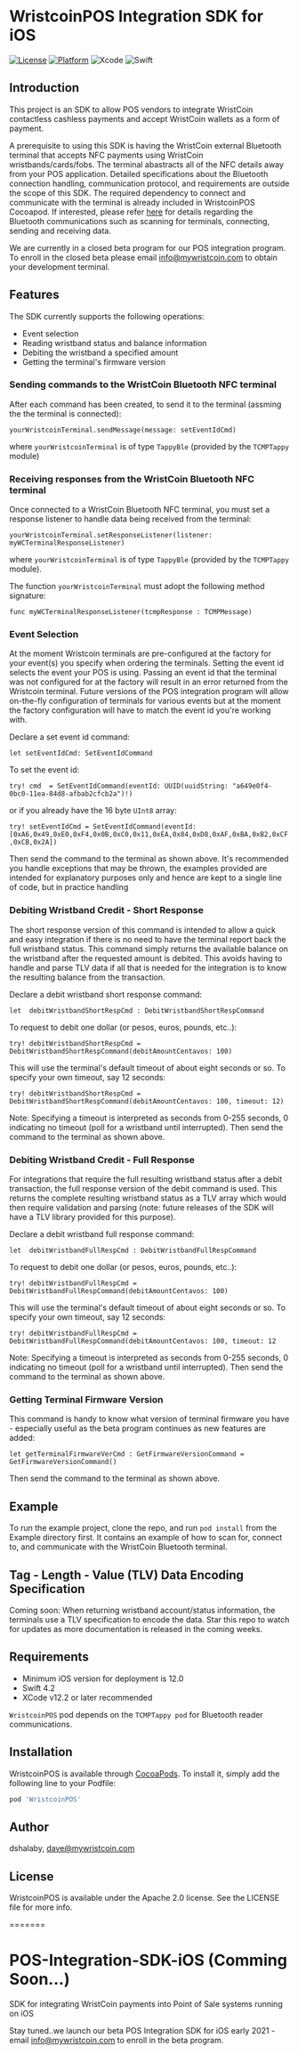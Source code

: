 # WristcoinPOS Integration SDK for iOS

[![License](https://img.shields.io/cocoapods/l/TCMPTappy.svg?style=flat)](https://github.com/WristCoin/POS-Integration-SDK-iOS/blob/master/LICENSE)
[![Platform](https://img.shields.io/cocoapods/p/TCMPTappy.svg?style=flat)](https://cocoapods.org/pods/TCMPTappy)
![Xcode](https://img.shields.io/badge/Xcode-12.2-brightgreen.svg)
![Swift](https://img.shields.io/badge/Swift-4.2-brightgreen.svg)

## Introduction

This project is an SDK to allow POS vendors to integrate WristCoin contactless cashless payments and accept WristCoin wallets as a form of payment. 

A prerequisite to using this SDK is having the WristCoin external Bluetooth terminal that accepts NFC payments using WristCoin wristbands/cards/fobs.   The terminal abastracts all of the NFC details away from your POS application.  Detailed specifications about the Bluetooth connection handling, communication protocol, and requirements are outside the scope of this SDK.  The required dependency to connect and communicate with the terminal is already included in WristcoinPOS Cocoapod.  If interested, please refer [here](https://github.com/TapTrack/TCMPTappy-iOS) for details regarding the Bluetooth communications such as scanning for terminals, connecting, sending and receiving data. 

We are currently in a closed beta program for our POS integration program.  To enroll in the closed beta please email info@mywristcoin.com to obtain your development terminal. 

## Features

The SDK currently supports the following operations:

* Event selection
* Reading wristband status and balance information
* Debiting the wristband a specified amount
* Getting the terminal's firmware version

### Sending commands to the WristCoin Bluetooth NFC terminal

After each command has been created, to send it to the terminal (assming the the terminal is connected):

`yourWristcoinTerminal.sendMessage(message: setEventIdCmd)`

where `yourWristcoinTerminal` is of type `TappyBle`  (provided by the `TCMPTappy` module)

### Receiving responses from the WristCoin Bluetooth NFC terminal

Once connected to a WristCoin Bluetooth NFC terminal, you must set a response listener to handle data being received from the terminal:

`yourWristcoinTerminal.setResponseListener(listener: myWCTerminalResponseListener)`

where `yourWristcoinTerminal` is of type `TappyBle`  (provided by the `TCMPTappy` module).

The function `yourWristcoinTerminal` must adopt the following method signature:

`func myWCTerminalResponseListener(tcmpResponse : TCMPMessage)`

### Event Selection

At the moment Wristcoin terminals are pre-configured at the factory for your event(s) you specify when ordering the terminals. Setting the event id selects the event your POS is using.  Passing an event id that the terminal was not configured for at the factory will result in an error returned from the Wristcoin terminal.  Future versions of the POS integration program will allow on-the-fly configuration of terminals for various events but at the moment the factory configuration will have to match the event id you're working with. 

Declare a set event id command:

`let setEventIdCmd: SetEventIdCommand`

To set the event id:

`try! cmd  = SetEventIdCommand(eventId: UUID(uuidString: "a649e0f4-0bc0-11ea-84d8-afbab2cfcb2a")!)`

or if you already have the 16 byte `UInt8` array:

`try! setEventIdCmd = SetEventIdCommand(eventId: [0xA6,0x49,0xE0,0xF4,0x0B,0xC0,0x11,0xEA,0x84,0xD8,0xAF,0xBA,0xB2,0xCF,0xCB,0x2A])`

Then send the command to the terminal as shown above.   It's recommended you handle exceptions that may be thrown, the  examples provided are intended for explanatory purposes only and hence are kept to a single line of code, but in practice handling 

### Debiting Wristband Credit - Short Response

The short response version of this command is intended to allow a quick and easy integration if there is no need to have the terminal report back the full wristband status.  This command simply returns the available balance on the wristband after the requested amount is debited.  This avoids having to handle and parse TLV data if all that is needed  for the integration is to know the resulting balance from the transaction. 

Declare a debit wristband short response command:

`let  debitWristbandShortRespCmd : DebitWristbandShortRespCommand`

To request to debit one dollar (or pesos, euros, pounds, etc..):

`try! debitWristbandShortRespCmd = DebitWristbandShortRespCommand(debitAmountCentavos: 100)`

This will use the terminal's default timeout of about eight seconds or so.  To specify your own timeout, say 12 seconds:

`try! debitWristbandShortRespCmd = DebitWristbandShortRespCommand(debitAmountCentavos: 100, timeout: 12)`
 
 Note: Specifying a timeout is interpreted as seconds from 0-255 seconds, 0 indicating no timeout (poll for a wristband until interrupted). Then send the command to the terminal as shown above. 

### Debiting Wristband Credit - Full Response

For integrations that require the full resulting wristband status after a debit transaction, the full response version of the debit command is used.  This returns the complete resulting wristband status as a TLV array which would then require validation and parsing (note: future releases of the SDK will have a TLV library provided for this purpose).  

Declare a debit wristband full response command:

`let  debitWristbandFullRespCmd : DebitWristbandFullRespCommand`

To request to debit one dollar (or pesos, euros, pounds, etc..):

`try! debitWristbandFullRespCmd = DebitWristbandFullRespCommand(debitAmountCentavos: 100)`

This will use the terminal's default timeout of about eight seconds or so.  To specify your own timeout, say 12 seconds:

`try! debitWristbandFullRespCmd = DebitWristbandFullRespCommand(debitAmountCentavos: 100, timeout: 12`
 
 Note: Specifying a timeout is interpreted as seconds from 0-255 seconds, 0 indicating no timeout (poll for a wristband until interrupted). Then send the command to the terminal as shown above. 

### Getting Terminal Firmware Version

This command is handy to know what version of terminal firmware you have - especially useful as the beta program continues as new features are added:

`let getTerminalFirmwareVerCmd : GetFirmwareVersionCommand = GetFirmwareVersionCommand()`

Then send the command to the terminal as shown above. 

## Example

To run the example project, clone the repo, and run `pod install` from the Example directory first.  It contains an example of how to scan for, connect to, and communicate with the WristCoin Bluetooth terminal.

## Tag - Length - Value (TLV) Data Encoding Specification

Coming soon: When returning wristband account/status information, the terminals use a TLV specification to encode the data.  Star this repo to watch for updates as more documentation is released in the coming weeks.

## Requirements

* Minimum iOS version for deployment is 12.0
* Swift 4.2
* XCode v12.2 or later recommended

`WristcoinPOS` pod depends on the `TCMPTappy pod` for Bluetooth reader communications. 

## Installation

WristcoinPOS is available through [CocoaPods](https://cocoapods.org). To install
it, simply add the following line to your Podfile:

```ruby
pod 'WristcoinPOS'
```

## Author

dshalaby, dave@mywristcoin.com

## License

WristcoinPOS is available under the Apache 2.0 license. See the LICENSE file for more info.

=======
# POS-Integration-SDK-iOS (Comming Soon...)
SDK for integrating WristCoin payments into Point of Sale systems running on iOS

Stay tuned..we launch our beta POS Integration SDK for iOS early 2021 - email info@mywristcoin.com to enroll in the beta program. 

